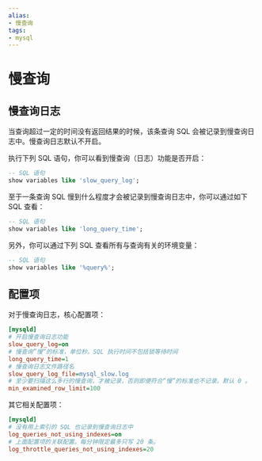 ```yaml
---
alias: 
- 慢查询
tags: 
- mysql 
---
```


# 慢查询

## 慢查询日志

当查询超过一定的时间没有返回结果的时候，该条查询 SQL 会被记录到慢查询日志中。慢查询日志默认不开启。

执行下列 SQL 语句，你可以看到慢查询（日志）功能是否开启：

```sql
-- SQL 语句
show variables like 'slow_query_log';
```

至于一条查询 SQL 慢到什么程度才会被记录到慢查询日志中，你可以通过如下 SQL 查看：

```sql
-- SQL 语句
show variables like 'long_query_time';
```

另外，你可以通过下列 SQL 查看所有与查询有关的环境变量：

```sql
-- SQL 语句
show variables like '%query%';
```

## 配置项

对于慢查询日志，核心配置项：

```ini
[mysqld]
# 开启慢查询日志功能
slow_query_log=on
# 慢查询”慢“的标准，单位秒。SQL 执行时间不包括锁等待时间
long_query_time=1
# 慢查询日志文件路径名
slow_query_log_file=mysql_slow.log
# 至少要扫描这么多行的慢查询，才被记录，否则即便符合“慢”的标准也不记录。默认 0 。
min_examined_row_limit=100
```

其它相关配置项：

```ini
[mysqld]
# 没有用上索引的 SQL 也记录到慢查询日志中
log_queries_not_using_indexes=on
# 上面配置项的关联配置。每分钟限定最多只写 20 条。
log_throttle_queries_not_using_indexes=20
```

